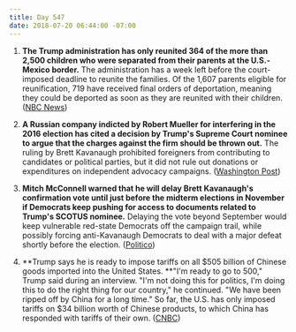 ```yaml
---
title: Day 547
date: 2018-07-20 06:44:00 -07:00
---
```


1. **The Trump administration has only reunited 364 of the more than 2,500 children who were separated from their parents at the U.S.-Mexico border.** The administration has a week left before the court-imposed deadline to reunite the families. Of the 1,607 parents eligible for reunification, 719 have received final orders of deportation, meaning they could be deported as soon as they are reunited with their children. ([NBC News](https://www.nbcnews.com/storyline/immigration-border-crisis/facing-deadline-government-reunified-364-2-500-plus-migrant-children-n893006))

2. **A Russian company indicted by Robert Mueller for interfering in the 2016 election has cited a decision by Trump's Supreme Court nominee to argue that the charges against the firm should be thrown out.** The ruling by Brett Kavanaugh prohibited foreigners from contributing to candidates or political parties, but it did not rule out donations or expenditures on independent advocacy campaigns. ([Washington Post](https://www.washingtonpost.com/politics/courts_law/russian-firm-indicted-in-special-counsel-probe-cites-kavanaugh-decision-to-argue-that-charges-should-be-dismissed/2018/07/19/0faace34-8aba-11e8-a345-a1bf7847b375_story.html?utm_term=.1743fc23b47e))

3. **Mitch McConnell warned that he will delay Brett Kavanaugh's confirmation vote until just before the midterm elections in November if Democrats keep pushing for access to documents related to Trump's SCOTUS nominee.** Delaying the vote beyond September would keep vulnerable red-state Democrats off the campaign trail, while possibly forcing anti-Kavanaugh Democrats to deal with a major defeat shortly before the election. ([Politico](https://www.politico.com/story/2018/07/20/kavanaugh-supreme-court-mcconnell-ultimatum-senate-democrats-734360))

4. **Trump says he is ready to impose tariffs on all $505 billion of Chinese goods imported into the United States. **"I'm ready to go to 500," Trump said during an interview. "I'm not doing this for politics, I'm doing this to do the right thing for our country," he continued. "We have been ripped off by China for a long time." So far, the U.S. has only imposed tariffs on $34 billion worth of Chinese products, to which China has responded with tariffs of their own. ([CNBC](https://www.cnbc.com/2018/07/19/trump-says-hes-ready-to-put-tariffs-on-all-505-billion-of-chinese-.html))